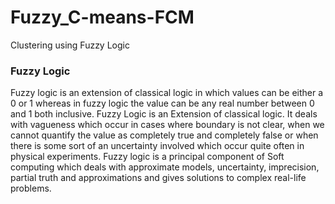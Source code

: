 # Fuzzy_C-means-FCM
Clustering using Fuzzy Logic 

### **Fuzzy Logic**
Fuzzy logic is an extension of classical logic in which values can be either a 0 or 1 whereas in fuzzy logic the value can be any real number between 0 and 1 both inclusive. Fuzzy Logic is an Extension of classical logic. It deals with vagueness which occur in cases where boundary is not clear, when we cannot quantify the value as completely true and completely false or when there is some sort of an uncertainty involved which occur quite often in physical experiments. Fuzzy logic is a principal component of Soft computing which deals with approximate models, uncertainty, imprecision, partial truth and approximations and gives solutions to complex real-life problems.
